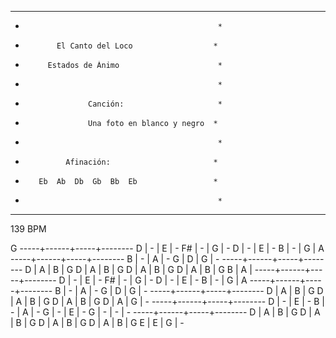 **************************************************
*                                                *
*            El Canto del Loco                  *
*          Estados de Ánimo                      *
*                                                *
*                   Canción:                     *
*                   Una foto en blanco y negro  *
*                                                *
*              Afinación:                       *
*        Eb  Ab  Db  Gb  Bb  Eb                 *
*                                                *
**************************************************
139 BPM

G 
-----+------+-----+--------
D    | -    | E   | - 
F#   | -    | G   | - 
D    | -    | E   | - 
B    | -    | G   | A 
-----+------+-----+--------
B    | -    | A   | -
G    | D    | G   | -
-----+------+-----+--------
D    | A    | B   | G
D    | A    | B   | G
D    | A    | B   | G
D    | A    | B   | G
B    | A    |
-----+------+-----+--------
D    | -    | E   | - 
F#   | -    | G   | - 
D    | -    | E   | - 
B    | -    | G   | A 
-----+------+-----+--------
B    | -    | A   | -
G    | D    | G   | -
-----+------+-----+--------
D    | A    | B   | G
D    | A    | B   | G
D    | A    | B   | G
D    | A    | G   | -
-----+------+-----+--------
D    |   -  | E   | - 
B    | -    | A   | -
G    | -    | E   | -
G    | -    | -   | -
-----+------+-----+--------
D    | A    | B   | G
D    | A    | B   | G
D    | A    | B   | G
D    | A    | B   | G
E    | E    | G   | -
